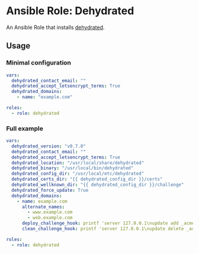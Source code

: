 # Ansible Role: Dehydrated

An Ansible Role that installs [dehydrated](https://github.com/dehydrated-io/dehydrated).

## Usage

### Minimal configuration

```yaml
vars:
  dehydrated_contact_email: ""
  dehydrated_accept_letsencrypt_terms: True
  dehydrated_domains:
    - name: "example.com"

roles:
  - role: dehydrated
```

### Full example

```yaml
vars:
  dehydrated_version: "v0.7.0"
  dehydrated_contact_email: ""
  dehydrated_accept_letsencrypt_terms: True
  dehydrated_location: "/usr/local/share/dehydrated"
  dehydrated_binary: "/usr/local/bin/dehydrated"
  dehydrated_config_dir: "/usr/local/etc/dehydrated"
  dehydrated_certs_dir: "{{ dehydrated_config_dir }}/certs"
  dehydrated_wellknown_dir: "{{ dehydrated_config_dir }}/challenge"
  dehydrated_force_update: True
  dehydrated_domains:
    - name: example.com
      alternate_names:
        - www.example.com
        - web.example.com
      deploy_challenge_hook: printf 'server 127.0.0.1\nupdate add _acme-challenge.%s 300 IN TXT "%s"\nsend\n' "${DOMAIN}" "${TOKEN_VALUE}" | nsupdate -k /var/run/named/session.key
      clean_challenge_hook: printf 'server 127.0.0.1\nupdate delete _acme-challenge.%s TXT "%s"\nsend\n' "${DOMAIN}" "${TOKEN_VALUE}" | nsupdate -k /var/run/named/session.key

roles:
  - role: dehydrated
```

